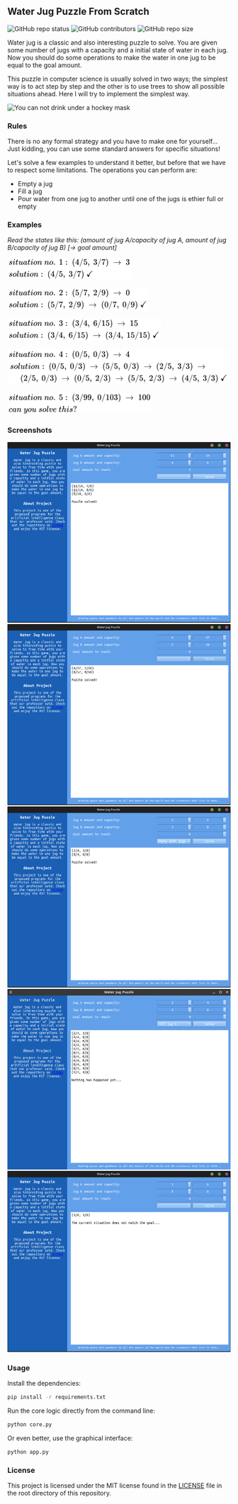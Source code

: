 ## Water Jug Puzzle From Scratch

![GitHub repo status](https://img.shields.io/badge/status-active-green?style=flat)
![GitHub contributors](https://img.shields.io/github/contributors/sheikhartin/water-jug-puzzle-from-scratch)
![GitHub repo size](https://img.shields.io/github/repo-size/sheikhartin/water-jug-puzzle-from-scratch)

Water jug is a classic and also interesting puzzle to solve. You are given some number of jugs with a capacity and a initial state of water in each jug. Now you should do some operations to make the water in one jug to be equal to the goal amount.

This puzzle in computer science is usually solved in two ways; the simplest way is to act step by step and the other is to use trees to show all possible situations ahead. Here I will try to implement the simplest way.

![You can not drink under a hockey mask](https://media.giphy.com/media/3oKIPaVO4VEyVnjsuk/giphy.gif)

### Rules

There is no any formal strategy and you have to make one for yourself... Just kidding, you can use some standard answers for specific situations!

Let's solve a few examples to understand it better, but before that we have to respect some limitations. The operations you can perform are:

- Empty a jug
- Fill a jug
- Pour water from one jug to another until one of the jugs is ethier full or empty

### Examples

<i>Read the states like this: (amount of jug A/capacity of jug A, amount of jug B/capacity of jug B) [-> goal amount]</i>

![Situation no. 1](images/situation-no1.png)\
\
![Situation no. 2](images/situation-no2.png)\
\
![Situation no. 3](images/situation-no3.png)\
\
![Situation no. 4](images/situation-no4.png)\
\
![Situation no. 5](images/situation-no5.png)

### Screenshots

![Solved puzzle with default values](images/solved-puzzle.png)
![Another solved puzzle with huge jugs](images/solved-puzzle-with-huge-jugs.png)
![Manually solved puzzle](images/manually-solved-puzzle.png)
![Manually unsolved puzzle](images/manually-unsolved-puzzle.png)
![And a unsolved puzzle](images/unsolved-puzzle.png)

### Usage

Install the dependencies:

```bash
pip install -r requirements.txt
```

Run the core logic directly from the command line:

```bash
python core.py
```

Or even better, use the graphical interface:

```bash
python app.py
```

### License

This project is licensed under the MIT license found in the [LICENSE](LICENSE) file in the root directory of this repository.
